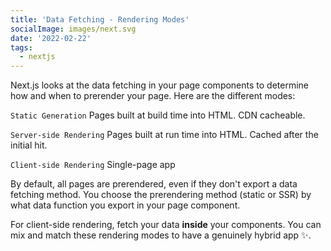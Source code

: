 ```yaml
---
title: 'Data Fetching - Rendering Modes'
socialImage: images/next.svg
date: '2022-02-22'
tags:
  - nextjs
---
```


Next.js looks at the data fetching in your page components to determine how and when to prerender your page. Here are the different modes:

`Static Generation`
Pages built at build time into HTML. CDN cacheable.

`Server-side Rendering`
Pages built at run time into HTML. Cached after
the initial hit.

`Client-side Rendering`
Single-page app

By default, all pages are prerendered, even if they don't export a data fetching method. You choose the prerendering method (static or SSR) by what data function you export in your page component.

For client-side rendering, fetch your data **inside** your components. You can mix and match these rendering modes to have a genuinely hybrid app ✨.
